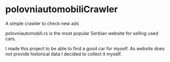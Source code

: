 # polovniautomobiliCrawler
A simple crawler to check new ads

polovniautomobili.rs is the most popular Serbian website for selling used cars. 

I made this project to be able to find a good car for myself. 
As website does not provide historical data I decided to collect it myself. 
